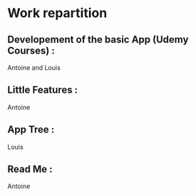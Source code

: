 # Work repartition

## Developement of the basic App (Udemy Courses) : 
Antoine and Louis
## Little Features : 
Antoine
## App Tree : 
Louis
## Read Me : 
Antoine
